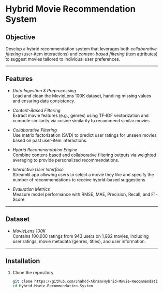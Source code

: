 # Hybrid Movie Recommendation System

## Objective
Develop a hybrid recommendation system that leverages both *collaborative filtering* (user-item interactions) and *content-based filtering* (item attributes) to suggest movies tailored to individual user preferences.

---

## Features

- *Data Ingestion & Preprocessing*  
  Load and clean the MovieLens 100K dataset, handling missing values and ensuring data consistency.

- *Content-Based Filtering*  
  Extract movie features (e.g., genres) using TF-IDF vectorization and compute similarity via cosine similarity to recommend similar movies.

- *Collaborative Filtering*  
  Use matrix factorization (SVD) to predict user ratings for unseen movies based on past user-item interactions.

- *Hybrid Recommendation Engine*  
  Combine content-based and collaborative filtering outputs via weighted averaging to provide personalized recommendations.

- *Interactive User Interface*  
  Streamlit app allowing users to select a movie they like and specify the number of recommendations to receive hybrid-based suggestions.

- *Evaluation Metrics*  
  Measure model performance with RMSE, MAE, Precision, Recall, and F1-Score.

---

## Dataset

- *MovieLens 100K*  
  Contains 100,000 ratings from 943 users on 1,682 movies, including user ratings, movie metadata (genres, titles), and user information.

---

## Installation

1. Clone the repository  
   ```bash
   git clone https://github.com/Shahdd-Akram/Hybrid-Movie-Recommendation-System.git
   cd Hybrid-Movie-Recommendation-System